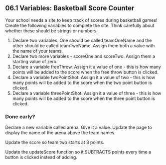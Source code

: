  

## 06.1 Variables: Basketball Score Counter

Your school needs a site to keep track of scores during basketball games! Create the following variables to complete the site. Think carefully about whether these should be strings or numbers.

1. Declare two variables. One should be called teamOneName and the other should be called teamTwoName. Assign them both a value with the name of your teams.
2. Declare two more variables - scoreOne and scoreTwo. Assign them a starting value of zero.
3. Declare a variable freeThrow. Assign it a value of one - this is how many points will be added to the score when the free throw button is clicked.
4. Declare a variable twoPointShot. Assign it a value of two - this is how many points will be added to the score when the two point button is clicked.
5. Declare a variable threePointShot. Assign it a value of three - this is how many points will be added to the score when the three point button is clicked.

### Done early?

Declare a new variable called arena. Give it a value. Update the page to display the name of the arena above the team names.

Update the score so team two starts at 3 points.

Update the updateScore function so it SUBTRACTS points every time a button is clicked instead of adding.